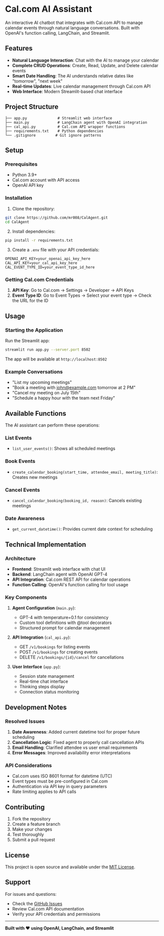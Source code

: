 # Cal.com AI Assistant

An interactive AI chatbot that integrates with Cal.com API to manage calendar events through natural language conversations. Built with OpenAI's function calling, LangChain, and Streamlit.

## Features

- **Natural Language Interaction**: Chat with the AI to manage your calendar
- **Complete CRUD Operations**: Create, Read, Update, and Delete calendar events
- **Smart Date Handling**: The AI understands relative dates like "tomorrow", "next week"
- **Real-time Updates**: Live calendar management through Cal.com API
- **Web Interface**: Modern Streamlit-based chat interface

## Project Structure

```
├── app.py              # Streamlit web interface
├── main.py             # LangChain agent with OpenAI integration
├── cal_api.py          # Cal.com API wrapper functions
├── requirements.txt    # Python dependencies
└── .gitignore         # Git ignore patterns
```

## Setup

### Prerequisites

- Python 3.9+
- Cal.com account with API access
- OpenAI API key

### Installation

1. Clone the repository:
```bash
git clone https://github.com/mr008/CalAgent.git
cd CalAgent
```

2. Install dependencies:
```bash
pip install -r requirements.txt
```

3. Create a `.env` file with your API credentials:
```env
OPENAI_API_KEY=your_openai_api_key_here
CAL_API_KEY=your_cal_api_key_here
CAL_EVENT_TYPE_ID=your_event_type_id_here
```

### Getting Cal.com Credentials

1. **API Key**: Go to Cal.com → Settings → Developer → API Keys
2. **Event Type ID**: Go to Event Types → Select your event type → Check the URL for the ID

## Usage

### Starting the Application

Run the Streamlit app:
```bash
streamlit run app.py --server.port 8502
```

The app will be available at `http://localhost:8502`

### Example Conversations

- "List my upcoming meetings"
- "Book a meeting with john@example.com tomorrow at 2 PM"
- "Cancel my meeting on July 15th"
- "Schedule a happy hour with the team next Friday"

## Available Functions

The AI assistant can perform these operations:

### List Events
- `list_user_events()`: Shows all scheduled meetings

### Book Events
- `create_calendar_booking(start_time, attendee_email, meeting_title)`: Creates new meetings

### Cancel Events
- `cancel_calendar_booking(booking_id, reason)`: Cancels existing meetings

### Date Awareness
- `get_current_datetime()`: Provides current date context for scheduling

## Technical Implementation

### Architecture

- **Frontend**: Streamlit web interface with chat UI
- **Backend**: LangChain agent with OpenAI GPT-4
- **API Integration**: Cal.com REST API for calendar operations
- **Function Calling**: OpenAI's function calling for tool usage

### Key Components

1. **Agent Configuration** (`main.py`):
   - GPT-4 with temperature=0.1 for consistency
   - Custom tool definitions with @tool decorators
   - Structured prompt for calendar management

2. **API Integration** (`cal_api.py`):
   - GET `/v1/bookings` for listing events
   - POST `/v1/bookings` for creating events
   - DELETE `/v1/bookings/{id}/cancel` for cancellations

3. **User Interface** (`app.py`):
   - Session state management
   - Real-time chat interface
   - Thinking steps display
   - Connection status monitoring

## Development Notes

### Resolved Issues

1. **Date Awareness**: Added current datetime tool for proper future scheduling
2. **Cancellation Logic**: Fixed agent to properly call cancellation APIs
3. **Email Handling**: Clarified attendee vs user email requirements
4. **Error Messages**: Improved availability error interpretations

### API Considerations

- Cal.com uses ISO 8601 format for datetime (UTC)
- Event types must be pre-configured in Cal.com
- Authentication via API key in query parameters
- Rate limiting applies to API calls

## Contributing

1. Fork the repository
2. Create a feature branch
3. Make your changes
4. Test thoroughly
5. Submit a pull request

## License

This project is open source and available under the [MIT License](LICENSE).

## Support

For issues and questions:
- Check the [GitHub Issues](https://github.com/mr008/CalAgent/issues)
- Review Cal.com API documentation
- Verify your API credentials and permissions

---

**Built with ❤️ using OpenAI, LangChain, and Streamlit** 